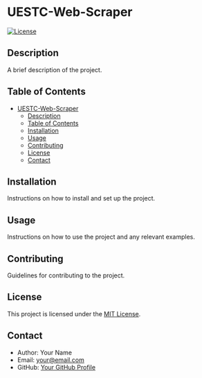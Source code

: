 # UESTC-Web-Scraper

[![License](https://img.shields.io/badge/license-MIT-blue.svg)](LICENSE)

## Description

A brief description of the project.

## Table of Contents

- [UESTC-Web-Scraper](#uestc-web-scraper)
  - [Description](#description)
  - [Table of Contents](#table-of-contents)
  - [Installation](#installation)
  - [Usage](#usage)
  - [Contributing](#contributing)
  - [License](#license)
  - [Contact](#contact)

## Installation

Instructions on how to install and set up the project.

## Usage

Instructions on how to use the project and any relevant examples.

## Contributing

Guidelines for contributing to the project.

## License

This project is licensed under the [MIT License](LICENSE).

## Contact

- Author: Your Name
- Email: your@email.com
- GitHub: [Your GitHub Profile](https://github.com/your-username)
